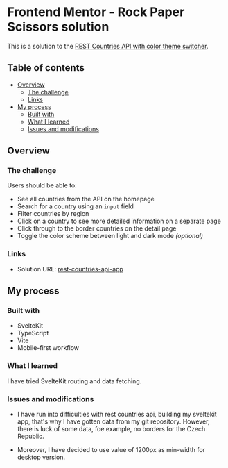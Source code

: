 # Frontend Mentor - Rock Paper Scissors solution

This is a solution to the [REST Countries API with color theme switcher](https://www.frontendmentor.io/challenges/rest-countries-api-with-color-theme-switcher-5cacc469fec04111f7b848ca).

## Table of contents

- [Overview](#overview)
    - [The challenge](#the-challenge)
    - [Links](#links)
- [My process](#my-process)
    - [Built with](#built-with)
    - [What I learned](#what-i-learned)
    - [Issues and modifications](#issues-and-modifications)


## Overview

### The challenge

Users should be able to:

- See all countries from the API on the homepage
- Search for a country using an `input` field
- Filter countries by region
- Click on a country to see more detailed information on a separate page
- Click through to the border countries on the detail page
- Toggle the color scheme between light and dark mode *(optional)*


### Links

- Solution URL: [rest-countries-api-app](https://github.com/DaMishalkina/rest-countries-api-app)

## My process

### Built with

- SvelteKit
- TypeScript
- Vite
- Mobile-first workflow


### What I learned

I have tried SvelteKit routing and data fetching.

### Issues and modifications

- I have run into difficulties with rest countries api, building my sveltekit app, that's why I have gotten data from my git repository. However, there is luck of some data, foe example, no borders for the Czech Republic.

- Moreover, I have decided to use value of 1200px as min-width for desktop version.


